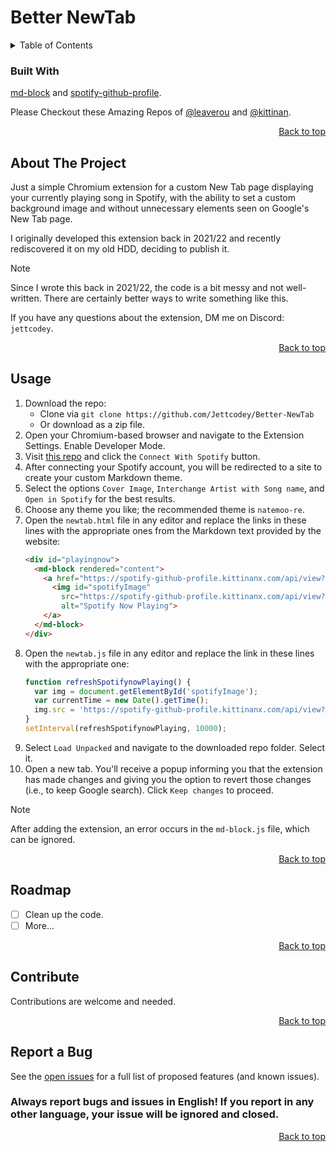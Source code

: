 <!--
##########################################
#             Better-NewTab              #
#           Made by Jettcodey            #
#                © 2024                  #
#           DO NOT REMOVE THIS           #
##########################################
-->
# Better NewTab

<!-- TABLE OF CONTENTS -->
<details>
  <summary>Table of Contents</summary>
  <ol>
    <li><a href="#about-the-project">About The Project</a>
      <ul>
        <li><a href="#built-with">Built With</a></li>
      </ul>
    </li>
    <!--<li><a href="#installation">Installation</a></li>-->
    <li><a href="#usage">Usage</a></li>
    <li><a href="#roadmap">Roadmap</a></li>
    <li><a href="#contribute">Contribute</a></li>
    <li><a href="#report-a-bug">Report a Bug</a></li>
  </ol>
</details>

### Built With
[md-block](https://github.com/leaverou/md-block) and [spotify-github-profile](https://github.com/kittinan/spotify-github-profile).

Please Checkout these Amazing Repos of [@leaverou](https://github.com/leaverou/) and [@kittinan](https://github.com/kittinan/).

<p align="right"><a href="#readme-top">Back to top</a></p>

<!-- ABOUT THE PROJECT -->
## About The Project

Just a simple Chromium extension for a custom New Tab page displaying your currently playing song in Spotify, with the ability to set a custom background image and without unnecessary elements seen on Google's New Tab page.

I originally developed this extension back in 2021/22 and recently rediscovered it on my old HDD, deciding to publish it.

>[!NOTE]
>Since I wrote this back in 2021/22, the code is a bit messy and not well-written. There are certainly better ways to write something like this.

If you have any questions about the extension, DM me on Discord: `jettcodey`.

<p align="right"><a href="#readme-top">Back to top</a></p>

<!-- Installation 
## Installation

<p align="right"><a href="#readme-top">Back to top</a></p>-->

<!-- Usage -->
## Usage

1. Download the repo:
   - Clone via `git clone https://github.com/Jettcodey/Better-NewTab`
   - Or download as a zip file.
2. Open your Chromium-based browser and navigate to the Extension Settings. Enable Developer Mode.
3. Visit [this repo](https://github.com/kittinan/spotify-github-profile) and click the `Connect With Spotify` button.
4. After connecting your Spotify account, you will be redirected to a site to create your custom Markdown theme.
5. Select the options `Cover Image`, `Interchange Artist with Song name`, and `Open in Spotify` for the best results.
6. Choose any theme you like; the recommended theme is `natemoo-re`.
7. Open the `newtab.html` file in any editor and replace the links in these lines with the appropriate ones from the Markdown text provided by the website:
    ```html
    <div id="playingnow">
      <md-block rendered="content">
        <a href="https://spotify-github-profile.kittinanx.com/api/view?uid=SPOTIFY_USERID&redirect=true">
          <img id="spotifyImage"
            src="https://spotify-github-profile.kittinanx.com/api/view?uid=SPOTIFY_USERID&cover_image=true&theme=natemoo-re&show_offline=true&background_color=121212&interchange=true&bar_color=00ffe1&bar_color_cover=false"
            alt="Spotify Now Playing">
        </a>
      </md-block>
    </div>
    ```
8. Open the `newtab.js` file in any editor and replace the link in these lines with the appropriate one:
    ```javascript
    function refreshSpotifynowPlaying() {
      var img = document.getElementById('spotifyImage');
      var currentTime = new Date().getTime();
      img.src = 'https://spotify-github-profile.kittinanx.com/api/view?uid=SPOTIFY_USERID&cover_image=true&theme=natemoo-re&show_offline=true&background_color=121212&interchange=true&bar_color=00ffe1&bar_color_cover=false&_=' + currentTime;
    }
    setInterval(refreshSpotifynowPlaying, 10000); 
    ```
9. Select `Load Unpacked` and navigate to the downloaded repo folder. Select it.
10. Open a new tab. You'll receive a popup informing you that the extension has made changes and giving you the option to revert those changes (i.e., to keep Google search). Click `Keep changes` to proceed.

>[!NOTE]
>After adding the extension, an error occurs in the `md-block.js` file, which can be ignored.

<p align="right"><a href="#readme-top">Back to top</a></p>

<!-- ROADMAP -->
## Roadmap

- [ ] Clean up the code.
- [ ] More...

<p align="right"><a href="#readme-top">Back to top</a></p>

<!-- Contribute -->
## Contribute

Contributions are welcome and needed.

<p align="right"><a href="#readme-top">Back to top</a></p>

<!-- Report a bug -->
## Report a Bug

See the [open issues](https://github.com/Jettcodey/Better-NewTab/issues) for a full list of proposed features (and known issues).

### Always report bugs and issues in English! If you report in any other language, your issue will be ignored and closed.

<p align="right"><a href="#readme-top">Back to top</a></p>
